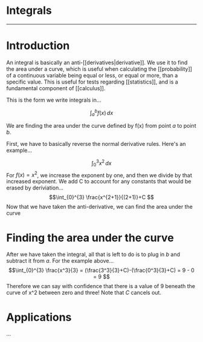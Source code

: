 # Integrals


---
# Introduction
An integral is basically an anti-[[derivatives|derivative]]. We use it to find the area under a curve, which is useful when calculating the [[probability]] of a continuous variable being equal or less, or equal or more, than a specific value. This is useful for tests regarding [[statistics]], and is a fundamental component of [[calculus]].

This is the form we write integrals in...

$$ \int_{a}^{b} f(x) \,dx$$

We are finding the area under the curve defined by f(x) from point *a* to point *b*.

First, we have to basically reverse the normal derivative rules. Here's an example...

$$\int_{0}^{3} x^2 \,dx$$
For $f(x) = x^2$, we increase the exponent by one, and then we divide by that increased exponent. We add C to account for any constants that would be erased by deriviation...
$$\int_{0}^{3} \frac{x^{2+1}}{(2+1)}+C $$
Now that we have taken the anti-derivative, we can find the area under the curve

# Finding the area under the curve
After we have taken the integral, all that is left to do is to plug in *b* and subtract it from *a*. For the example above...
$$\int_{0}^{3} \frac{x^3}{3} = (\frac{3^3}{3}+C)-(\frac{0^3}{3}+C) = 9 - 0 = 9 $$
Therefore we can say with confidence that there is a value of 9 beneath the curve of x^2 between zero and three! Note that *C* cancels out. 

# Applications
...